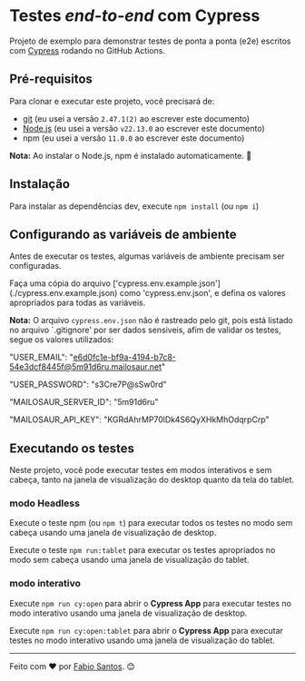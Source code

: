 # Testes _end-to-end_ com Cypress

Projeto de exemplo para demonstrar testes de ponta a ponta (e2e) escritos com [Cypress](https://cypress.io) rodando no GitHub Actions.

## Pré-requisitos

Para clonar e executar este projeto, você precisará de:

- [git](https://git-scm.com/downloads) (eu usei a versão `2.47.1(2)` ao escrever este documento)
- [Node.js](https://nodejs.org/pt/) (eu usei a versão `v22.13.0` ao escrever este documento)
- npm (eu usei a versão `11.0.0` ao escrever este documento)

**Nota:** Ao instalar o Node.js, npm é instalado automaticamente. 🚀

## Instalação

Para instalar as dependências dev, execute `npm install` (ou `npm i`)

## Configurando as variáveis de ambiente

Antes de executar os testes, algumas variáveis de ambiente precisam ser configuradas.

Faça uma cópia do arquivo ['cypress.env.example.json'] (./cypress.env.example.json) como 'cypress.env.json', e defina os valores apropriados para todas as variáveis.

**Nota:** O arquivo `cypress.env.json` não é rastreado pelo git, pois está listado no arquivo `.gitignore' por ser dados sensiveis, afim de validar os testes, segue os valores utilizados:

"USER_EMAIL": "e6d0fc1e-bf9a-4194-b7c8-54e3dcf8445f@5m91d6ru.mailosaur.net"

"USER_PASSWORD": "s3Cre7P@sSw0rd"

"MAILOSAUR_SERVER_ID": "5m91d6ru"

"MAILOSAUR_API_KEY": "KGRdAhrMP70lDk4S6QyXHkMhOdqrpCrp"


## Executando os testes

Neste projeto, você pode executar testes em modos interativos e sem cabeça, tanto na janela de visualização do desktop quanto da tela do tablet.

### modo Headless

Execute o teste npm (ou `npm t`) para executar todos os testes no modo sem cabeça usando uma janela de visualização de desktop.

Execute o teste `npm run:tablet` para executar os testes apropriados no modo sem cabeça usando uma janela de visualização do tablet.

### modo interativo

Execute `npm run cy:open` para abrir o __Cypress App__ para executar testes no modo interativo usando uma janela de visualização de desktop.

Execute `npm run cy:open:tablet` para abrir o __Cypress App__ para executar testes no modo interativo usando uma janela de visualização do tablet.

___

Feito com ❤️ por [Fabio Santos](https://github.com/Fabiocsan). 😊


